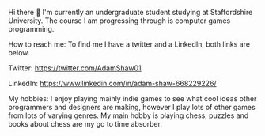 Hi there 👋
I'm currently an undergraduate student studying at Staffordshire University. The course I am progressing through is computer games programming.

How to reach me: To find me I have a twitter and a LinkedIn, both links are below.

Twitter: https://twitter.com/AdamShaw01

LinkedIn: https://www.linkedin.com/in/adam-shaw-668229226/

My hobbies: I enjoy playing mainly indie games to see what cool ideas other programmers and designers are making, however I play lots of other games from lots of varying genres. My main hobby is playing chess, puzzles and books about chess are my go to time absorber.
